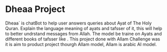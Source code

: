# Dheaa Project

Dheaa` is chatBot to help user answers queries about Ayat of The Holy Quran. Explain the language meaning of ayats and tafsser of it, this will help to better undrstand messages from Allah. The model be traine on Ayats and different books of tafsser like . This project done with Allam Challenge was it is aim to product project thourgh Allam model, Allam is arabic AI model.
